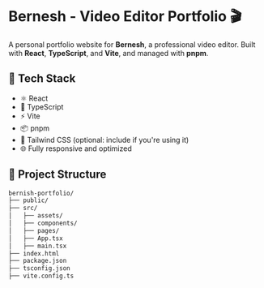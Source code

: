 # Bernesh - Video Editor Portfolio 🎬

A personal portfolio website for **Bernesh**, a professional video editor. Built with **React**, **TypeScript**, and **Vite**, and managed with **pnpm**.

## 🚀 Tech Stack

- ⚛️ React
- 🧪 TypeScript
- ⚡ Vite
- 📦 pnpm
- 🎨 Tailwind CSS (optional: include if you're using it)
- 🌐 Fully responsive and optimized

## 📂 Project Structure

```bash
bernish-portfolio/
├── public/
├── src/
│   ├── assets/
│   ├── components/
│   ├── pages/
│   ├── App.tsx
│   ├── main.tsx
├── index.html
├── package.json
├── tsconfig.json
├── vite.config.ts
